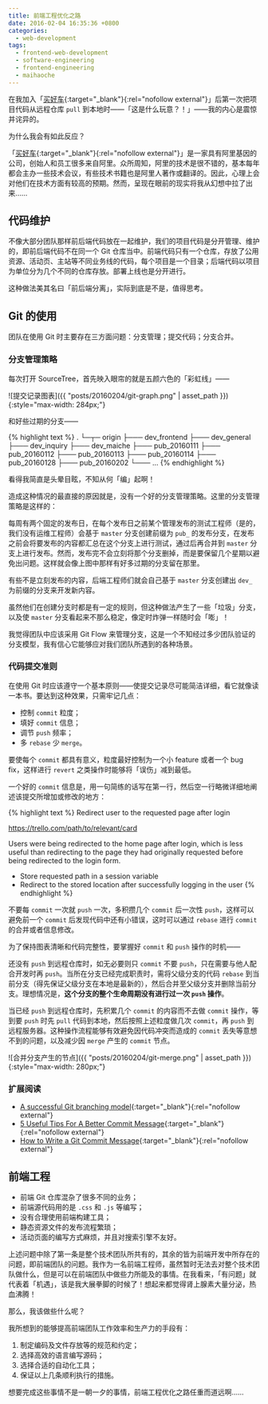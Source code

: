 ```yaml
---
title: 前端工程优化之路
date: 2016-02-04 16:35:36 +0800
categories:
  - web-development
tags:
  - frontend-web-development
  - software-engineering
  - frontend-engineering
  - maihaoche
---
```


在我加入「[买好车][mhc-url]{:target="_blank"}{:rel="nofollow external"}」后第一次把项目代码从远程仓库 `pull` 到本地时——「这是什么玩意？！」——我的内心是震惊并诧异的。

为什么我会有如此反应？

「[买好车][mhc-url]{:target="_blank"}{:rel="nofollow external"}」是一家具有阿里基因的公司，创始人和员工很多来自阿里。众所周知，阿里的技术是很不错的，基本每年都会主办一些技术会议，有些技术书籍也是阿里人著作或翻译的。因此，心理上会对他们在技术方面有较高的预期。然而，呈现在眼前的现实将我从幻想中拉了出来……

[mhc-url]: https://www.maihaoche.com

## 代码维护

不像大部分团队那样前后端代码放在一起维护，我们的项目代码是分开管理、维护的，即前后端代码不在同一个 Git 仓库当中。前端代码只有一个仓库，存放了公用资源、活动页、主站等不同业务线的代码，每个项目是一个目录；后端代码以项目为单位分为几个不同的仓库存放。部署上线也是分开进行。

这种做法美其名曰「前后端分离」，实际到底是不是，值得思考。

## Git 的使用

团队在使用 Git 时主要存在三方面问题：分支管理；提交代码；分支合并。

### 分支管理策略

每次打开 SourceTree，首先映入眼帘的就是五颜六色的「彩虹线」——

![提交记录图表]({{ "posts/20160204/git-graph.png" | asset_path }}){:style="max-width: 284px;"}

和好些过期的分支——

{% highlight text %}
.
└─┬─ origin
  ├─── dev_frontend
  ├─── dev_general
  ├─── dev_inquiry
  ├─── dev_maiche
  ├─── pub_20160111
  ├─── pub_20160112
  ├─── pub_20160113
  ├─── pub_20160114
  ├─── pub_20160128
  ├─── pub_20160202
  └─── ...
{% endhighlight %}

看得我简直是头晕目眩，不知从何「编」起啊！

造成这种情况的最直接的原因就是，没有一个好的分支管理策略。这里的分支管理策略是这样的：

每周有两个固定的发布日，在每个发布日之前某个管理发布的测试工程师（是的，我们没有运维工程师）会基于 `master` 分支创建前缀为 `pub_` 的发布分支，在发布之前会将要发布的内容都汇总在这个分支上进行测试，通过后再合并到 `master` 分支上进行发布。然而，发布完不会立刻将那个分支删掉，而是要保留几个星期以避免出问题。这样就会像上图中那样有好多过期的分支留在那里。

有些不是立刻发布的内容，后端工程师们就会自己基于 `master` 分支创建出 `dev_` 为前缀的分支来开发新内容。

虽然他们在创建分支时都是有一定的规则，但这种做法产生了一些「垃圾」分支，以及使 `master` 分支看起来不那么稳定，像定时炸弹一样随时会「嘭」！

我觉得团队中应该采用 Git Flow 来管理分支，这是一个不知经过多少团队验证的分支模型，我有信心它能够应对我们团队所遇到的各种场景。

### 代码提交准则

在使用 Git 时应该遵守一个基本原则——使提交记录尽可能简洁详细，看它就像读一本书。要达到这种效果，只需牢记几点：

* 控制 `commit` 粒度；
* 填好 `commit` 信息；
* 调节 `push` 频率；
* 多 `rebase` 少 `merge`。

要使每个 `commit` 都具有意义，粒度最好控制为一个小 feature 或者一个 bug fix，这样进行 `revert` 之类操作时能够将「误伤」减到最低。

一个好的 `commit` 信息是，用一句简练的话写在第一行，然后空一行略微详细地阐述该提交所增加或修改的地方：

{% highlight text %}
Redirect user to the requested page after login

https://trello.com/path/to/relevant/card

Users were being redirected to the home page after login, which is less
useful than redirecting to the page they had originally requested before
being redirected to the login form.

* Store requested path in a session variable
* Redirect to the stored location after successfully logging in the user
{% endhighlight %}

不要每 `commit` 一次就 `push` 一次，多积攒几个 `commit` 后一次性 `push`，这样可以避免前一个 `commit` 后发现代码中还有小错误，这时可以通过 `rebase` 进行 `commit` 的合并或者信息修改。

为了保持图表清晰和代码完整性，要掌握好 `commit` 和 `push` 操作的时机——

还没有 `push` 到远程仓库时，如无必要则只 `commit` 不要 `push`，只在需要与他人配合开发时再 `push`。当所在分支已经完成职责时，需将父级分支的代码 `rebase` 到当前分支（得先保证父级分支在本地是最新的），然后合并至父级分支并删除当前分支。理想情况是，**这个分支的整个生命周期没有进行过一次 `push` 操作**。

当已经 `push` 到远程仓库时，先积累几个 `commit` 的内容而不去做 `commit` 操作，等到要 `push` 时先 `pull` 代码到本地，然后按照上述粒度做几次 `commit`，再 `push` 到远程服务器。这种操作流程能够有效避免因代码冲突而造成的 `commit` 丢失等意想不到的问题，以及减少因 `merge` 产生的 `commit` 节点。

![合并分支产生的节点]({{ "posts/20160204/git-merge.png" | asset_path }}){:style="max-width: 280px;"}

### 扩展阅读

* [A successful Git branching model](http://nvie.com/posts/a-successful-git-branching-model/){:target="_blank"}{:rel="nofollow external"}
* [5 Useful Tips For A Better Commit Message](https://robots.thoughtbot.com/5-useful-tips-for-a-better-commit-message){:target="_blank"}{:rel="nofollow external"}
* [How to Write a Git Commit Message](http://chris.beams.io/posts/git-commit/){:target="_blank"}{:rel="nofollow external"}

## 前端工程

* 前端 Git 仓库混杂了很多不同的业务；
* 前端源代码用的是 `.css` 和 `.js` 等编写；
* 没有合理使用前端构建工具；
* 静态资源文件的发布流程繁琐；
* 活动页面的编写方式麻烦，并且对搜索引擎不友好。

上述问题中除了第一条是整个技术团队所共有的，其余的皆为前端开发中所存在的问题，即前端团队的问题。我作为一名前端工程师，虽然暂时无法去对整个技术团队做什么，但是可以在前端团队中做些力所能及的事情。在我看来，「有问题」就代表着「机遇」，该是我大展拳脚的时候了！想起来都觉得肾上腺素大量分泌，热血沸腾！

那么，我该做些什么呢？

我所想到的能够提高前端团队工作效率和生产力的手段有：

1. 制定编码及文件存放等的规范和约定；
2. 选择高效的语言编写源码；
3. 选择合适的自动化工具；
4. 保证以上几条顺利执行的措施。

想要完成这些事情不是一朝一夕的事情，前端工程优化之路任重而道远啊……
